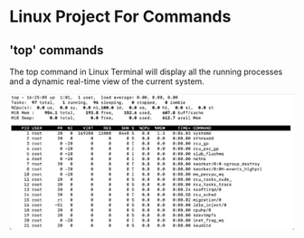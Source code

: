 # Linux Project For Commands

## 'top' commands

The top command in Linux Terminal will display all the running processes and a dynamic real-time view of the current system.

![Alt text](<Images/Screenshot 2023-12-26 at 16.27.13.png>)